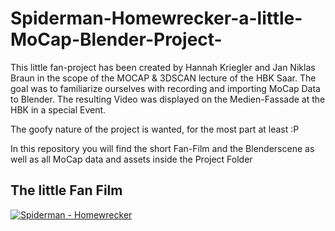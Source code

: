# Spiderman-Homewrecker-a-little-MoCap-Blender-Project-
This little fan-project has been created by Hannah Kriegler and Jan Niklas Braun in the scope of the MOCAP &amp; 3DSCAN lecture of the HBK Saar.  The goal was to familiarize ourselves with recording and importing MoCap Data to Blender. The resulting Video was displayed on the Medien-Fassade at the HBK in a special Event.

The goofy nature of the project is wanted, for the most part at least :P

In this repository you will find the short Fan-Film and the Blenderscene as well as all MoCap data and assets inside the Project Folder
## The little Fan Film
[![Spiderman - Homewrecker ](https://img.youtube.com/vi/a3IoReSQ7EE/0.jpg)](https://youtu.be/a3IoReSQ7EE)
